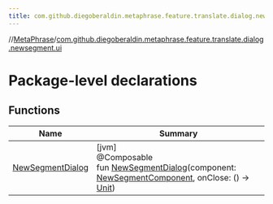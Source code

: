 ```yaml
---
title: com.github.diegoberaldin.metaphrase.feature.translate.dialog.newsegment.ui
---
```

//[MetaPhrase](../../index.html)/[com.github.diegoberaldin.metaphrase.feature.translate.dialog.newsegment.ui](index.html)



# Package-level declarations



## Functions


| Name | Summary |
|---|---|
| [NewSegmentDialog](-new-segment-dialog.html) | [jvm]<br>@Composable<br>fun [NewSegmentDialog](-new-segment-dialog.html)(component: [NewSegmentComponent](../com.github.diegoberaldin.metaphrase.feature.translate.dialog.newsegment.presentation/-new-segment-component/index.html), onClose: () -&gt; [Unit](https://kotlinlang.org/api/latest/jvm/stdlib/kotlin/-unit/index.html)) |


